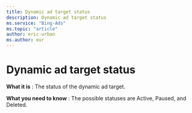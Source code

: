 ```yaml
---
title: Dynamic ad target status
description: Dynamic ad target status
ms.service: "Bing-Ads"
ms.topic: "article"
author: eric-urban
ms.author: eur
---
```


# Dynamic ad target status

**What it is** : The status of the dynamic ad target.

**What you need to know** : The possible statuses are Active, Paused, and Deleted.


